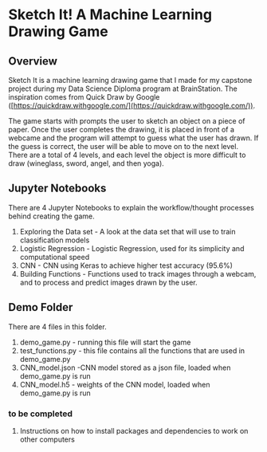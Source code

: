 # Sketch It! A Machine Learning Drawing Game

## Overview
Sketch It is a machine learning drawing game that I made for my capstone project during my Data Science Diploma program at BrainStation.  The inspiration comes from Quick Draw by Google ([https://quickdraw.withgoogle.com/](https://quickdraw.withgoogle.com/)).  

The game starts with prompts the user to sketch an object on a piece of paper.  Once the user completes the drawing, it is placed in front of a webcame and the program will attempt to guess what the user has drawn.  If the guess is correct, the user will be able to move on to the next level.  There are a total of 4 levels, and each level the object is more difficult to draw (wineglass, sword, angel, and then yoga).

## Jupyter Notebooks
There are 4 Jupyter Notebooks to explain the workflow/thought processes behind creating the game.
1. Exploring the Data set - A look at the data set that will use to train classification models
2. Logistic Regression - Logistic Regression, used for its simplicity and computational speed
3. CNN - CNN using Keras to achieve higher test accuracy (95.6%)
4. Building Functions - Functions used to track images through a webcam, and to process and predict images drawn by the user.

## Demo Folder
There are 4 files in this folder.
1. demo_game.py - running this file will start the game
2. test_functions.py - this file contains all the functions that are used in demo_game.py
3. CNN_model.json -CNN model stored as a json file, loaded when demo_game.py is run
4. CNN_model.h5 - weights of the CNN model, loaded when demo_game.py is run

### to be completed
1. Instructions on how to install packages and dependencies to work on other computers
